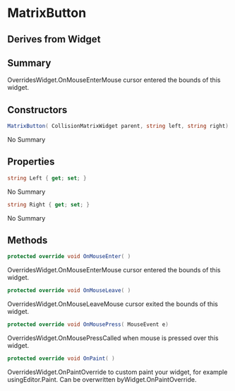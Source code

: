 # MatrixButton

## Derives from Widget

## Summary

OverridesWidget.OnMouseEnterMouse cursor entered the bounds of this widget.
## Constructors

```c#
MatrixButton( CollisionMatrixWidget parent, string left, string right) 
```
No Summary
## Properties

```c#
string Left { get; set; } 
```
No Summary
```c#
string Right { get; set; } 
```
No Summary
## Methods

```c#
protected override void OnMouseEnter( ) 
```
OverridesWidget.OnMouseEnterMouse cursor entered the bounds of this widget.
```c#
protected override void OnMouseLeave( ) 
```
OverridesWidget.OnMouseLeaveMouse cursor exited the bounds of this widget.
```c#
protected override void OnMousePress( MouseEvent e) 
```
OverridesWidget.OnMousePressCalled when mouse is pressed over this widget.
```c#
protected override void OnPaint( ) 
```
OverridesWidget.OnPaintOverride to custom paint your widget, for example usingEditor.Paint. Can be overwritten byWidget.OnPaintOverride.
